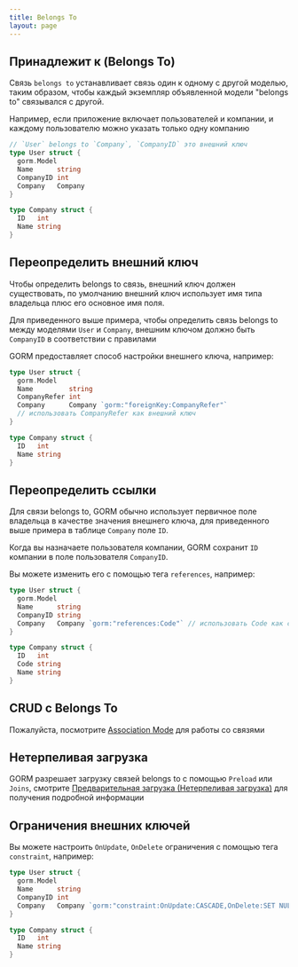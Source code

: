 ```yaml
---
title: Belongs To
layout: page
---
```


## Принадлежит к (Belongs To)

Связь `belongs to` устанавливает связь один к одному с другой моделью, таким образом, чтобы каждый экземпляр объявленной модели "belongs to" связывался с другой.

Например, если приложение включает пользователей и компании, и каждому пользователю можно указать только одну компанию

```go
// `User` belongs to `Company`, `CompanyID` это внешний ключ
type User struct {
  gorm.Model
  Name      string
  CompanyID int
  Company   Company
}

type Company struct {
  ID   int
  Name string
}
```

## Переопределить внешний ключ

Чтобы определить belongs to связь, внешний ключ должен существовать, по умолчанию внешний ключ использует имя типа владельца плюс его основное имя поля.

Для приведенного выше примера, чтобы определить связь belongs to между моделями `User` и `Company`, внешним ключом должно быть `CompanyID` в соответствии с правилами

GORM предоставляет способ настройки внешнего ключа, например:

```go
type User struct {
  gorm.Model
  Name         string
  CompanyRefer int
  Company      Company `gorm:"foreignKey:CompanyRefer"`
  // использовать CompanyRefer как внешний ключ
}

type Company struct {
  ID   int
  Name string
}
```

## Переопределить ссылки

Для связи belongs to, GORM обычно использует первичное поле владельца в качестве значения внешнего ключа, для приведенного выше примера в таблице `Company` поле `ID`.

Когда вы назначаете пользователя компании, GORM сохранит `ID` компании в поле пользователя `CompanyID`.

Вы можете изменить его с помощью тега `references`, например:

```go
type User struct {
  gorm.Model
  Name      string
  CompanyID string
  Company   Company `gorm:"references:Code"` // использовать Code как ссылку
}

type Company struct {
  ID   int
  Code string
  Name string
}
```

## CRUD с Belongs To

Пожалуйста, посмотрите [Association Mode](associations.html#Association-Mode) для работы со связями

## Нетерпеливая загрузка

GORM разрешает загрузку связей belongs to с помощью `Preload` или `Joins`, смотрите [Предварительная загрузка (Нетерпеливая загрузка)](preload.html) для получения подробной информации

## Ограничения внешних ключей

Вы можете настроить `OnUpdate`, `OnDelete` ограничения с помощью тега `constraint`, например:

```go
type User struct {
  gorm.Model
  Name      string
  CompanyID int
  Company   Company `gorm:"constraint:OnUpdate:CASCADE,OnDelete:SET NULL;"`
}

type Company struct {
  ID   int
  Name string
}
```
